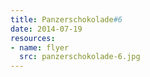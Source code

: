 ```yaml
---
title: Panzerschokolade#6
date: 2014-07-19
resources:
- name: flyer
  src: panzerschokolade-6.jpg
---
```


